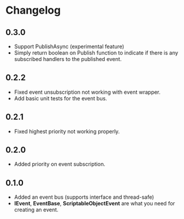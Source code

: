 # Changelog
## 0.3.0
- Support PublishAsync (experimental feature)
- Simply return boolean on Publish function to indicate if there is any subscribed handlers to the published event.

## 0.2.2
- Fixed event unsubscription not working with event wrapper.
- Add basic unit tests for the event bus.

## 0.2.1
- Fixed highest priority not working properly.

## 0.2.0
- Added priority on event subscription.

## 0.1.0
- Added an event bus (supports interface and thread-safe)
- **IEvent**, **EventBase**, **ScriptableObjectEvent** are what you need for creating an event. 
